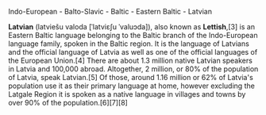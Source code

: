 Indo-European - Balto-Slavic - Baltic - Eastern Baltic - Latvian

**Latvian** (latviešu valoda [ˈlatviɛʃu ˈvaluɔda]), also known as **Lettish**,[3] is an Eastern Baltic language belonging to the Baltic branch of the Indo-European language family, spoken in the Baltic region. It is the language of Latvians and the official language of Latvia as well as one of the official languages of the European Union.[4] There are about 1.3 million native Latvian speakers in Latvia and 100,000 abroad. Altogether, 2 million, or 80% of the population of Latvia, speak Latvian.[5] Of those, around 1.16 million or 62% of Latvia's population use it as their primary language at home, however excluding the Latgale Region it is spoken as a native language in villages and towns by over 90% of the population.[6][7][8]
